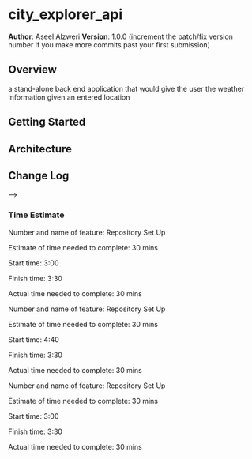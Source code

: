 # city_explorer_api

**Author**: Aseel Alzweri
**Version**: 1.0.0 (increment the patch/fix version number if you make more commits past your first submission)

## Overview
a stand-alone back end application that would give the user the weather information given an entered location

## Getting Started
<!-- What are the steps that a user must take in order to build this app on their own machine and get it running? -->

## Architecture
<!-- Provide a detailed description of the application design. What technologies (languages, libraries, etc) you're using, and any other relevant design information. -->

## Change Log
<!-- Use this area to document the iterative changes made to your application as each feature is successfully implemented. Use time stamps. Here's an examples:

01-01-2001 4:59pm - Application now has a fully-functional express server, with a GET route for the location resource.

## Credits and Collaborations
<!-- Give credit (and a link) to other people or resources that helped you build this application. -->
-->
### Time Estimate 

Number and name of feature: Repository Set Up

Estimate of time needed to complete: 30 mins

Start time: 3:00

Finish time: 3:30

Actual time needed to complete: 30 mins


Number and name of feature: Repository Set Up

Estimate of time needed to complete: 30 mins

Start time: 4:40

Finish time: 3:30

Actual time needed to complete: 30 mins


Number and name of feature: Repository Set Up

Estimate of time needed to complete: 30 mins

Start time: 3:00

Finish time: 3:30

Actual time needed to complete: 30 mins